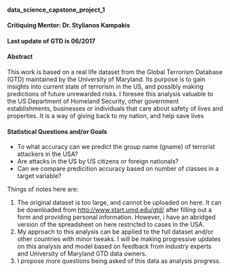 #### data_science_capstone_project_1
#### Critiquing Mentor: Dr. Stylianos Kampakis
#### Last update of GTD is 06/2017



#### Abstract
This work is based on a real life dataset from the Global Terrorism Database (GTD) maintained by the University of Maryland. Its purpose is
to gain insights into current state of terrorism in the US, and possibly making predictions of future unrewarded risks. I foresee this 
analysis valuable to the US Department of Homeland Security, other government establishments, businesses or individuals that care about 
safety of lives and properties. It is a way of giving back to my nation, and help save lives


#### Statistical Questions and/or Goals ###

* To what accuracy can we predict the group name (gname) of terrorist attackers in the USA?
* Are attacks in the US by US citizens or foreign nationals?
* Can we compare predicition accuracy based on number of classes in a target variable?

Things of notes here are:
1. The original dataset is too large, and cannot be uploaded on here. It can be downloaded from http://www.start.umd.edu/gtd/ after filling out a form and providing personal information. However, i have an abridged version of the spreadsheet on here restricted to cases in the USA.
2. My approach to this analysis can be applied to the full dataset and/or other countries with minor tweaks. I will be making progressive updates on this analysis and model based on feedback from industry experts and University of Maryland GTD data owners. 
3. I propose more questions being asked of this data as analysis progress.


